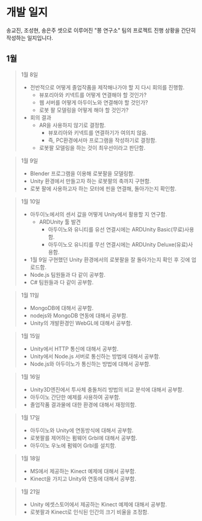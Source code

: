 # 개발 일지
송교진, 조성현, 송은주 셋으로 이루어진 "쭁 연구소" 팀의 프로젝트 진행 상황을 간단히 작성하는 일지입니다.
## 1월
> 1월 8일
> * 전반적으로 어떻게 졸업작품을 제작해나가야 할 지 다시 회의를 진행함.
>   * 뷰포리아와 키넥트를 어떻게 연결해야 할 것인가?
>   * 웹 서버를 어떻게 아두이노와 연결해야 할 것인가?
>   * 로봇 팔 모델링을 어떻게 해야 할 것인가?
> * 회의 결과
>   * AR을 사용하지 않기로 결정함.
>     * 뷰포리아와 키넥트를 연결하기가 여의치 않음.
>     * 즉, PC환경에서마 프로그램을 작성하기로 결정함.
>   * 로봇팔 모델링을 하는 것이 최우선이라고 판단함.

> 1월 9일
> * Blender 프로그램을 이용해 로봇팔을 모델링함.
> * Unity 환경에서 만들고자 하는 로봇팔의 축까지 구현함.
> * 로봇 팔에 사용하고자 하는 모터에 핀을 연결해, 돌아가는지 확인함.

> 1월 10일
> * 아두이노에서의 센서 값을 어떻게 Unity에서 활용할 지 연구함.
>   * ARDUnity 툴 발견
>     * 아두이노와 유니티를 유선 연결시에는 ARDUnity Basic(무료)사용함.
>     * 아두이노오 유니티를 무선 연결시에는 ARDUnity Deluxe(유료)사용함.
> * 1월 9일 구현했던 Unity 환경에서의 로봇팔을 잘 돌아가는지 확인 후 깃에 업로드함.
> * Node.js 팀원들과 다 같이 공부함.
> * C# 팀원들과 다 같이 공부함.

> 1월 11일
> * MongoDB에 대해서 공부함.
> * nodejs와 MongoDB 연동에 대해서 공부함.
> * Unity의 개발환경인 WebGL에 대해서 공부함.

> 1월 15일
> * Unity에서 HTTP 통신에 대해서 공부함.
> * Unity에서 Node.js 서버로 통신하는 방법에 대해서 공부함.
> * Node.js와 아두이노가 통신하는 방법에 대해서 공부함.

> 1월 16일
> * Unity3D엔진에서 투사체 충돌처리 방법의 비교 분석에 대해서 공부함.
> * 아두이노 간단한 예제를 사용하여 공부함.
> * 졸업작품 결과물에 대한 환경에 대해서 재정의함.

> 1월 17일
> * 아두이노와 Unity에 연동방식에 대해서 공부함.
> * 로봇팔를 제어하는 펌웨어 Grbl에 대해서 공부함.
> * 아두이노 우노에 펌웨어 Grbl를 설치함.

> 1월 18일
> * MS에서 제공하는 Kinect 예제에 대해서 공부함.
> * Kinect을 가지고 Unity와 연동에 대해서 공부함.

> 1월 21일
> * Unity 에셋스토어에서 제공하는 Kinect 예제에 대해서 공부함.
> * 로봇팔과 Kinect로 인식된 인간의 크기 비율을 조정함.
